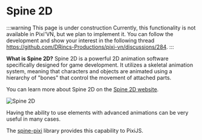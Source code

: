 # Spine 2D

:::warning This page is under construction
Currently, this functionality is not available in Pixi'VN, but we plan to implement it. You can follow the development and show your interest in the following thread <https://github.com/DRincs-Productions/pixi-vn/discussions/284>.
:::

**What is Spine 2D?** Spine 2D is a powerful 2D animation software specifically designed for game development. It utilizes a skeletal animation system, meaning that characters and objects are animated using a hierarchy of "bones" that control the movement of attached parts.

You can learn more about Spine 2D on the [Spine 2D website](https://it.esotericsoftware.com/).

![Spine 2D](https://mir-s3-cdn-cf.behance.net/project_modules/max_1200/de2430104264375.5f5f7f7bc8f90.gif)

Having the ability to use elements with advanced animations can be very useful in many cases.

The [spine-pixi](https://it.esotericsoftware.com/spine-pixi) library provides this capability to PixiJS.
